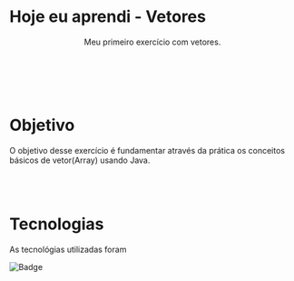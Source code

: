 # Hoje eu aprendi - Vetores
<p align="center">Meu primeiro exercício com vetores.</p>


<br>
<br>

<br>
<br>

# Objetivo

O objetivo desse exercício é fundamentar através da prática os conceitos básicos de vetor(Array) usando Java.

<br>
<br>

# Tecnologias

As tecnológias utilizadas foram

![Badge](https://img.shields.io/static/v1?label=&message=Java&color=FF4040&style=for-the-badge)
